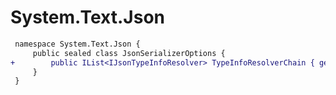 # System.Text.Json

``` diff
 namespace System.Text.Json {
     public sealed class JsonSerializerOptions {
+        public IList<IJsonTypeInfoResolver> TypeInfoResolverChain { get; }
     }
 }
```
